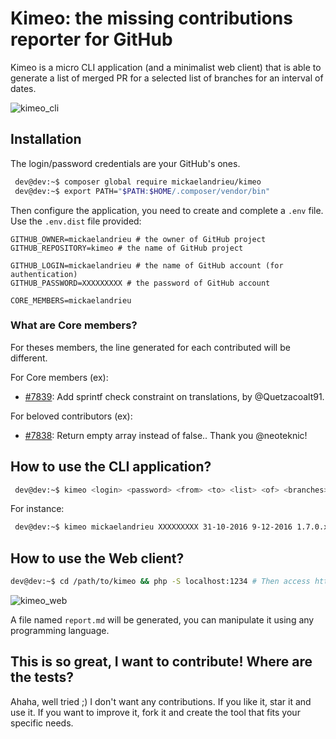 # Kimeo: the missing contributions reporter for GitHub

Kimeo is a micro CLI application (and a minimalist web client) that is able to generate a list of merged PR
for a selected list of branches for an interval of dates.

![kimeo_cli](https://cloud.githubusercontent.com/assets/1247388/26287523/b074d7fe-3e7d-11e7-814e-ba3f8c6bfd2e.PNG)
 
 
## Installation
 
The login/password credentials are your GitHub's ones.
 
```bash
 dev@dev:~$ composer global require mickaelandrieu/kimeo
 dev@dev:~$ export PATH="$PATH:$HOME/.composer/vendor/bin"
```

Then configure the application, you need to create and complete a `.env` file.
Use the `.env.dist` file provided:

```
GITHUB_OWNER=mickaelandrieu # the owner of GitHub project
GITHUB_REPOSITORY=kimeo # the name of GitHub project

GITHUB_LOGIN=mickaelandrieu # the name of GitHub account (for authentication)
GITHUB_PASSWORD=XXXXXXXXX # the password of GitHub account

CORE_MEMBERS=mickaelandrieu
```
### What are Core members?

For theses members, the line generated for each contributed will be different.

For Core members (ex):

* [#7839](https://github.com/PrestaShop/PrestaShop/pull/7839): Add sprintf check constraint on translations, by @Quetzacoalt91.

For beloved contributors (ex):

* [#7838](https://github.com/PrestaShop/PrestaShop/pull/7838): Return empty array instead of false.. Thank you @neoteknic!

## How to use the CLI application?

```bash
 dev@dev:~$ kimeo <login> <password> <from> <to> <list> <of> <branches> <...>
```

For instance:

```bash
 dev@dev:~$ kimeo mickaelandrieu XXXXXXXXX 31-10-2016 9-12-2016 1.7.0.x develop 1.6.1.x
```

## How to use the Web client?

```bash
dev@dev:~$ cd /path/to/kimeo && php -S localhost:1234 # Then access http://localhost:1234
```

![kimeo_web](https://cloud.githubusercontent.com/assets/1247388/26287524/b092e9d8-3e7d-11e7-916d-82dedb6e80f2.PNG)

A file named ``report.md`` will be generated, you can manipulate it using any programming language.

## This is so great, I want to contribute! Where are the tests?

Ahaha, well tried ;) I don't want any contributions. If you like it, star it and use it. If you want to improve it, fork it
and create the tool that fits your specific needs.
